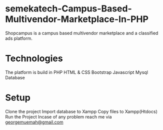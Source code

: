 # semekatech-Campus-Based-Multivendor-Marketplace-In-PHP
Shopcampus is a campus based multivendor marketplace and a classified ads platform.
# Technologies
The platform is build in
PHP
HTML & CSS
Bootstrap
Javascript
Mysql Database
# Setup
Clone the project
Import database to Xampp
Copy files to Xampp(Htdocs)
Run the Project
Incase of any problem reach me via georgemuemah@gmail.com
